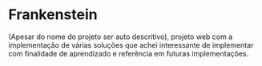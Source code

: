 # Frankenstein
(Apesar do nome do projeto ser auto descritivo), projeto web com a implementação de várias soluções que achei interessante de implementar com finalidade de aprendizado e referência em futuras implementações.
